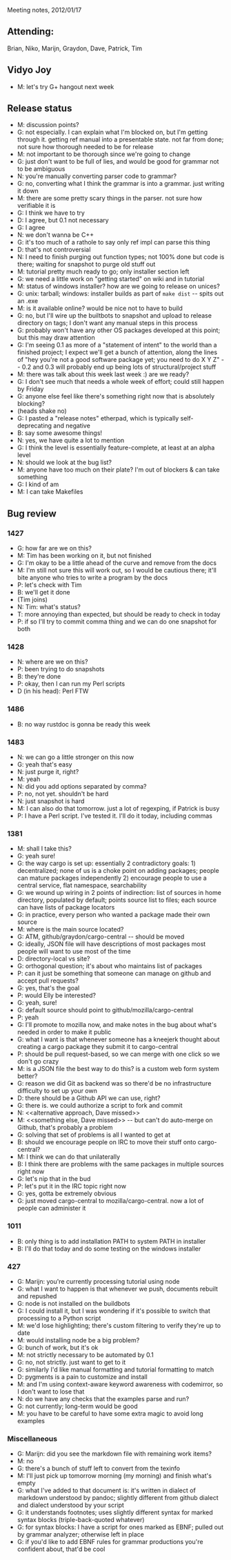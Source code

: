 Meeting notes, 2012/01/17
## Attending:
Brian, Niko, Marijn, Graydon, Dave, Patrick, Tim
## Vidyo Joy
* M: let's try G+ hangout next week

## Release status
* M: discussion points?
* G: not especially. I can explain what I'm blocked on, but I'm getting through it. getting ref manual into a presentable state. not far from done; not sure how thorough needed to be for release
* M: not important to be thorough since we're going to change
* G: just don't want to be full of lies, and would be good for grammar not to be ambiguous
* N: you're manually converting parser code to grammar?
* G: no, converting what I think the grammar is into a grammar. just writing it down
* M: there are some pretty scary things in the parser. not sure how verifiable it is
* G: I think we have to try
* D: I agree, but 0.1 not necessary
* G: I agree
* N: we don't wanna be C++
* G: it's too much of a rathole to say only ref impl can parse this thing
* D: that's not controversial
* N: I need to finish purging out function types; not 100% done but code is there; waiting for snapshot to purge old stuff out
* M: tutorial pretty much ready to go; only installer section left
* G: we need a little work on "getting started" on wiki and in tutorial
* M: status of windows installer? how are we going to release on unices?
* G: unix: tarball; windows: installer builds as part of `make dist` -- spits out an .exe
* M: is it available online? would be nice not to have to build
* G: no, but I'll wire up the builtbots to snapshot and upload to release directory on tags; I don't want any manual steps in this process
* G: probably won't have any other OS packages developed at this point; but this may draw attention
* G: I'm seeing 0.1 as more of a "statement of intent" to the world than a finished project; I expect we'll get a bunch of attention, along the lines of "hey you're not a good software package yet; you need to do X Y Z" -- 0.2 and 0.3 will probably end up being lots of structural/project stuff
* M: there was talk about this week last week :) are we ready?
* G: I don't see much that needs a whole week of effort; could still happen by Friday
* G: anyone else feel like there's something right now that is absolutely blocking?
* (heads shake no)
* G: I pasted a "release notes" etherpad, which is typically self-deprecating and negative
* B: say some awesome things!
* N: yes, we have quite a lot to mention
* G: I think the level is essentially feature-complete, at least at an alpha level
* N: should we look at the bug list?
* M: anyone have too much on their plate? I'm out of blockers & can take something
* G: I kind of am
* M: I can take Makefiles

## Bug review

### 1427
* G: how far are we on this?
* M: Tim has been working on it, but not finished
* G: I'm okay to be a little ahead of the curve and remove from the docs
* M: I'm still not sure this will work out, so I would be cautious there; it'll bite anyone who tries to write a program by the docs
* P: let's check with Tim
* B: we'll get it done
* (Tim joins)
* N: Tim: what's status?
* T: more annoying than expected, but should be ready to check in today
* P: if so I'll try to commit comma thing and we can do one snapshot for both

### 1428
* N: where are we on this?
* P: been trying to do snapshots
* B: they're done
* P: okay, then I can run my Perl scripts
* D (in his head): Perl FTW

### 1486
* B: no way rustdoc is gonna be ready this week

### 1483
* N: we can go a little stronger on this now
* G: yeah that's easy
* N: just purge it, right?
* M: yeah
* N: did you add options separated by comma?
* P: no, not yet. shouldn't be hard
* N: just snapshot is hard
* M: I can also do that tomorrow. just a lot of regexping, if Patrick is busy
* P: I have a Perl script. I've tested it. I'll do it today, including commas

### 1381
* M: shall I take this?
* G: yeah sure!
* G: the way cargo is set up: essentially 2 contradictory goals: 1) decentralized; none of us is a choke point on adding packages; people can mature packages independently 2) encourage people to use a central service, flat namespace, searchability
* G: we wound up wiring in 2 points of indirection: list of sources in home directory, populated by default; points source list to files; each source can have lists of package locators
* G: in practice, every person who wanted a package made their own source
* M: where is the main source located?
* G: ATM, github/graydon/cargo-central -- should be moved
* G: ideally, JSON file will have descriptions of most packages most people will want to use most of the time
* D: directory-local vs site?
* G: orthogonal question; it's about who maintains list of packages
* P: can it just be something that someone can manage on github and accept pull requests?
* G: yes, that's the goal
* P: would Elly be interested?
* G: yeah, sure!
* G: default source should point to github/mozilla/cargo-central
* P: yeah
* G: I'll promote to mozilla now, and make notes in the bug about what's needed in order to make it public
* G: what I want is that whenever someone has a kneejerk thought about creating a cargo package they submit it to cargo-central
* P: should be pull request-based, so we can merge with one click so we don't go crazy
* M: is a JSON file the best way to do this? is a custom web form system better?
* G: reason we did Git as backend was so there'd be no infrastructure difficulty to set up your own
* D: there should be a Github API we can use, right?
* G: there is. we could authorize a script to fork and commit
* N: <<alternative approach, Dave missed>>
* M: <<something else, Dave missed>> -- but can't do auto-merge on Github, that's probably a problem
* G: solving that set of problems is all I wanted to get at
* B: should we encourage people on IRC to move their stuff onto cargo-central?
* M: I think we can do that unilaterally
* B: I think there are problems with the same packages in multiple sources right now
* G: let's nip that in the bud
* P: let's put it in the IRC topic right now
* G: yes, gotta be extremely obvious
* G: just moved cargo-central to mozilla/cargo-central. now a lot of people can administer it
### 1011
* B: only thing is to add installation PATH to system PATH in installer
* B: I'll do that today and do some testing on the windows installer

### 427
* G: Marijn: you're currently processing tutorial using node
* G: what I want to happen is that whenever we push, documents rebuilt and repushed
* G: node is not installed on the buildbots
* G: I could install it, but I was wondering if it's possible to switch that processing to a Python script
* M: we'd lose highlighting; there's custom filtering to verify they're up to date
* M: would installing node be a big problem?
* G: bunch of work, but it's ok
* M: not strictly necessary to be automated by 0.1
* G: no, not strictly. just want to get to it
* G: similarly I'd like manual formatting and tutorial formatting to match
* D: pygments is a pain to customize and install
* M: and I'm using context-aware keyword awareness with codemirror, so I don't want to lose that
* N: do we have any checks that the examples parse and run?
* G: not currently; long-term would be good
* M: you have to be careful to have some extra magic to avoid long examples

### Miscellaneous
* G: Marijn: did you see the markdown file with remaining work items?
* M: no
* G: there's a bunch of stuff left to convert from the texinfo
* M: I'll just pick up tomorrow morning (my morning) and finish what's empty
* G: what I've added to that document is: it's written in dialect of markdown understood by pandoc; slightly different from github dialect and dialect understood by your script
* G: it understands footnotes; uses slightly different syntax for marked syntax blocks (triple-back-quoted whatever)
* G: for syntax blocks: I have a script for ones marked as EBNF; pulled out by grammar analyzer; otherwise left in place
* G: if you'd like to add EBNF rules for grammar productions you're confident about, that'd be cool
